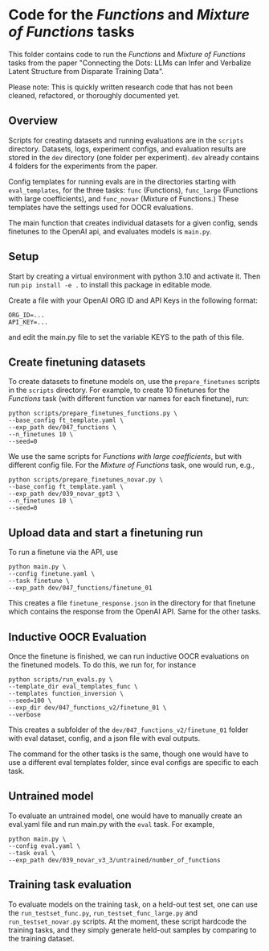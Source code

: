 # Code for the _Functions_ and _Mixture of Functions_ tasks
This folder contains code to run the _Functions_ and _Mixture of Functions_
tasks from the paper "Connecting the Dots: LLMs can Infer and Verbalize Latent Structure from Disparate Training Data". 

Please note: This is quickly written research code that has not been cleaned,
refactored, or thoroughly documented yet.

## Overview

Scripts for creating datasets and running evaluations are in the `scripts` 
directory. Datasets, logs, experiment configs,
and evaluation results are stored in the `dev`
directory (one folder per experiment). `dev` already contains 4 folders
for the experiments from the paper.


Config templates for running evals are in the directories starting with
`eval_templates`, for the three tasks: `func` (Functions),
`func_large` (Functions with large coefficients), and `func_novar`
(Mixture of Functions.) These templates have the settings used
for OOCR evaluations.


The main function that creates individual datasets for a given config,
sends finetunes to the OpenAI api, and evaluates models is `main.py`.


## Setup

Start by creating a virtual environment with python 3.10 and activate it.
Then run `pip install -e .` to install this package 
in editable mode.


Create a file with your OpenAI ORG ID and API Keys in the following format:

```
ORG_ID=...
API_KEY=...
```

and edit the main.py file to set the variable KEYS to the
path of this file.

## Create finetuning datasets

To create datasets to finetune models on, use the `prepare_finetunes` scripts
in the `scripts` directory. For example, to create 10 finetunes for the
_Functions_ task (with different function var names for each
finetune), run:

```
python scripts/prepare_finetunes_functions.py \
--base_config ft_template.yaml \
--exp_path dev/047_functions \
--n_finetunes 10 \
--seed=0
```

We use the same scripts for _Functions with large coefficients_,
but with different config file. For the _Mixture of Functions_ task,
one would run, e.g.,

```
python scripts/prepare_finetunes_novar.py \
--base_config ft_template.yaml \
--exp_path dev/039_novar_gpt3 \
--n_finetunes 10 \
--seed=0
```

## Upload data and start a finetuning run

To run a finetune via the API, use

```
python main.py \
--config finetune.yaml \
--task finetune \
--exp_path dev/047_functions/finetune_01
```

This creates a file `finetune_response.json` in the directory for that
finetune which contains the response from the OpenAI API. Same for
the other tasks.

## Inductive OOCR Evaluation

Once the finetune is finished, we can run inductive OOCR evaluations
on the finetuned models. To do this, we run for, for instance

```
python scripts/run_evals.py \
--template_dir eval_templates_func \
--templates function_inversion \
--seed=100 \
--exp_dir dev/047_functions_v2/finetune_01 \
--verbose
```

This creates a subfolder of the `dev/047_functions_v2/finetune_01` folder
with eval dataset, config, and a json file with eval outputs.

The command for the other tasks is the same, though one would
have to use a different eval templates folder, since eval configs are specific
to each task.

## Untrained model

To evaluate an untrained model, one would have to manually create an
eval.yaml file and run main.py with the `eval` task. For example,

```
python main.py \
--config eval.yaml \
--task eval \
--exp_path dev/039_novar_v3_3/untrained/number_of_functions
```


## Training task evaluation

To evaluate models on the training task, on a held-out test set,
one can use the `run_testset_func.py`, `run_testset_func_large.py` and `run_testset_novar.py` scripts. At the moment,
these script hardcode the training tasks, and they simply generate held-out samples by comparing to the
training dataset.